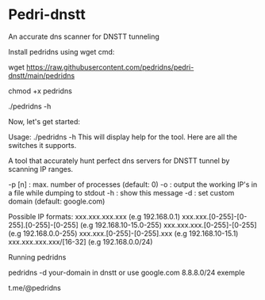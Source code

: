 # Pedri-dnstt
An accurate dns scanner for DNSTT tunneling


Install pedridns using wget cmd:

wget https://raw.githubusercontent.com/pedridns/pedri-dnstt/main/pedridns

chmod +x pedridns

./pedridns -h 

Now, let's get started:

Usage:
./pedridns -h
This will display help for the tool. Here are all the switches it supports.

A tool that accurately hunt perfect dns servers for DNSTT tunnel by scanning IP ranges.

   -p [n]         : max. number of processes (default: 0)
   -o <filename>  : output the working IP's in a file while dumping to stdout
   -h             : show this message
   -d             : set custom domain (default: google.com)

Possible IP formats:
   xxx.xxx.xxx.xxx (e.g 192.168.0.1)
   xxx.xxx.[0-255]-[0-255].[0-255]-[0-255] (e.g 192.168.10-15.0-255)
   xxx.xxx.xxx.[0-255]-[0-255] (e.g 192.168.0.0-255)
   xxx.xxx.[0-255]-[0-255].xxx (e.g 192.168.10-15.1)
   xxx.xxx.xxx.xxx/[16-32] (e.g 192.168.0.0/24)


Running pedridns

pedridns -d your-domain in dnstt or use google.com 8.8.8.0/24 exemple 

t.me/@pedridns 
